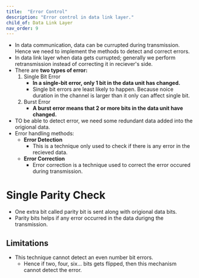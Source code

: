 ```yaml
---
title:  "Error Control"
description: "Error control in data link layer."
child_of: Data Link Layer
nav_order: 9
---
```


- In data communication, data can be currupted during transmission. Hence we need to implement the methods to detect and correct errors.
- In data link layer when data gets currupted; generally we perform retransmission instead of correcting it in reciever's side.
- There are **two types of error:**
    1. Single Bit Error
        - **In a single-bit error, only 1 bit in the data unit has changed.**
        - Single bit errors are least likely to happen. Because noice duration in the channel is larger than it only can affect single bit.
    2. Burst Error
        - **A burst error means that 2 or more bits in the data unit have changed.**
- TO be able to detect error, we need some redundant data added into the origional data.
- Error handling methods:
    - **Error Detection**
        - This is a technique only used to check if there is any error in the recieved data.
    - **Error Correction**
        - Error correction is a technique used to correct the error occured during transmission.
    

# Single Parity Check

- One extra bit called parity bit is sent along with origional data bits.
- Parity bits helps if any error occurred in the data durigng the transmission.

## Limitations

- This technique cannot detect an even number bit errors.
    - Hence if two, four, six... bits gets flipped, then this mechanism cannot detect the error.